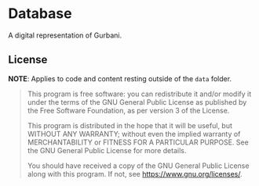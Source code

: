 # Database

A digital representation of Gurbani.

## License

**NOTE**: Applies to code and content resting outside of the `data` folder.

> This program is free software: you can redistribute it and/or modify it under the terms of the GNU General Public License as published by the Free Software Foundation, as per version 3 of the License.
>
> This program is distributed in the hope that it will be useful, but WITHOUT ANY WARRANTY; without even the implied warranty of MERCHANTABILITY or FITNESS FOR A PARTICULAR PURPOSE. See the GNU General Public License for more details.
>
> You should have received a copy of the GNU General Public License along with this program. If not, see <https://www.gnu.org/licenses/>.
